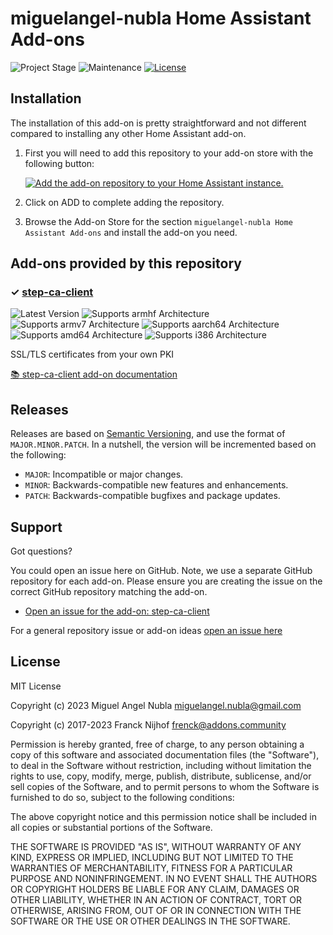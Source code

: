 # miguelangel-nubla Home Assistant Add-ons

![Project Stage][project-stage-shield]
![Maintenance][maintenance-shield]
[![License][license-shield]](LICENSE.md)

## Installation

The installation of this add-on is pretty straightforward and not different
compared to installing any other Home Assistant add-on.

1. First you will need to add this repository to your add-on store with the
   following button:

   [![Add the add-on repository to your Home Assistant instance.][addon-add-repo-badge]][addon-add-repo]

2. Click on ADD to complete adding the repository.
3. Browse the Add-on Store for the section `miguelangel-nubla Home Assistant Add-ons` and install the add-on you need.

## Add-ons provided by this repository

### &#10003; [step-ca-client][addon-step-ca-client]

![Latest Version][step-ca-client-version-shield]
![Supports armhf Architecture][step-ca-client-armhf-shield]
![Supports armv7 Architecture][step-ca-client-armv7-shield]
![Supports aarch64 Architecture][step-ca-client-aarch64-shield]
![Supports amd64 Architecture][step-ca-client-amd64-shield]
![Supports i386 Architecture][step-ca-client-i386-shield]

SSL/TLS certificates from your own PKI

[:books: step-ca-client add-on documentation][addon-doc-step-ca-client]

## Releases

Releases are based on [Semantic Versioning][semver], and use the format
of ``MAJOR.MINOR.PATCH``. In a nutshell, the version will be incremented
based on the following:

- ``MAJOR``: Incompatible or major changes.
- ``MINOR``: Backwards-compatible new features and enhancements.
- ``PATCH``: Backwards-compatible bugfixes and package updates.

## Support

Got questions?

You could open an issue here on GitHub. Note, we use a separate
GitHub repository for each add-on. Please ensure you are creating the issue
on the correct GitHub repository matching the add-on.

- [Open an issue for the add-on: step-ca-client][step-ca-client-issue]

For a general repository issue or add-on ideas [open an issue here][issue]

## License

MIT License

Copyright (c) 2023 Miguel Angel Nubla <miguelangel.nubla@gmail.com>

Copyright (c) 2017-2023 Franck Nijhof <frenck@addons.community>

Permission is hereby granted, free of charge, to any person obtaining a copy
of this software and associated documentation files (the "Software"), to deal
in the Software without restriction, including without limitation the rights
to use, copy, modify, merge, publish, distribute, sublicense, and/or sell
copies of the Software, and to permit persons to whom the Software is
furnished to do so, subject to the following conditions:

The above copyright notice and this permission notice shall be included in all
copies or substantial portions of the Software.

THE SOFTWARE IS PROVIDED "AS IS", WITHOUT WARRANTY OF ANY KIND, EXPRESS OR
IMPLIED, INCLUDING BUT NOT LIMITED TO THE WARRANTIES OF MERCHANTABILITY,
FITNESS FOR A PARTICULAR PURPOSE AND NONINFRINGEMENT. IN NO EVENT SHALL THE
AUTHORS OR COPYRIGHT HOLDERS BE LIABLE FOR ANY CLAIM, DAMAGES OR OTHER
LIABILITY, WHETHER IN AN ACTION OF CONTRACT, TORT OR OTHERWISE, ARISING FROM,
OUT OF OR IN CONNECTION WITH THE SOFTWARE OR THE USE OR OTHER DEALINGS IN THE
SOFTWARE.

[addon-add-repo]: https://my.home-assistant.io/redirect/supervisor_add_addon_repository/?repository_url=https%3A%2F%2Fgithub.com%2Fmiguelangel-nubla%2Fhassio-repository
[addon-add-repo-badge]: https://my.home-assistant.io/badges/supervisor_add_addon_repository.svg
[addon-step-ca-client]: https://github.com/miguelangel-nubla/hassio-step-ca-client/tree/v0.1.0
[addon-doc-step-ca-client]: https://github.com/miguelangel-nubla/hassio-step-ca-client/blob/v0.1.0/README.md
[step-ca-client-issue]: https://github.com/miguelangel-nubla/hassio-step-ca-client/issues
[step-ca-client-version-shield]: https://img.shields.io/badge/version-v0.1.0-blue.svg
[step-ca-client-aarch64-shield]: https://img.shields.io/badge/aarch64-yes-green.svg
[step-ca-client-amd64-shield]: https://img.shields.io/badge/amd64-yes-green.svg
[step-ca-client-armhf-shield]: https://img.shields.io/badge/armhf-yes-green.svg
[step-ca-client-armv7-shield]: https://img.shields.io/badge/armv7-yes-green.svg
[step-ca-client-i386-shield]: https://img.shields.io/badge/i386-yes-green.svg
[gitlabci-shield]: https://gitlab.com/miguelangel-nubla/hassio-repository/badges/master/pipeline.svg
[gitlabci]: https://gitlab.com/miguelangel-nubla/hassio-repository/pipelines
[issue]: https://github.com/miguelangel-nubla/hassio-repository/issues
[license-shield]: https://img.shields.io/github/license/miguelangel-nubla/hassio-repository.svg
[maintenance-shield]: https://img.shields.io/maintenance/yes/2023.svg
[project-stage-shield]: https://img.shields.io/badge/project%20stage-production%20ready-brightgreen.svg
[semver]: http://semver.org/spec/v2.0.0.html